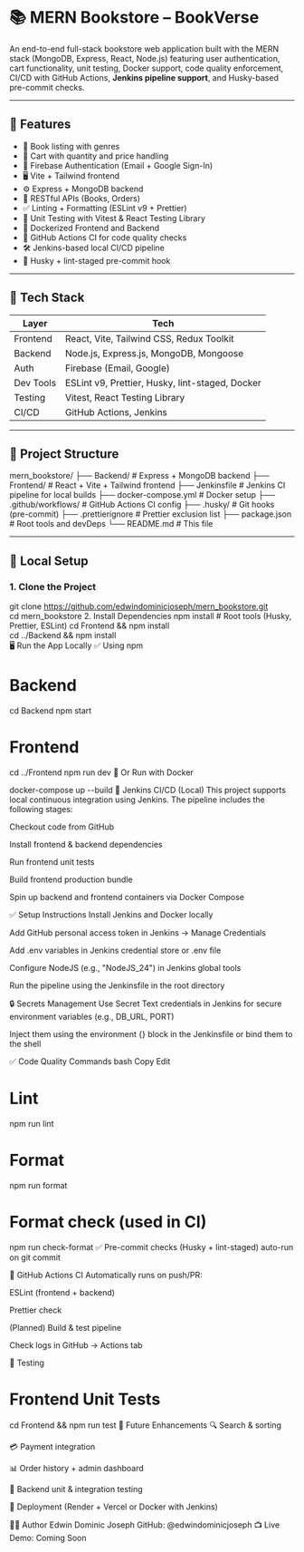 # 📚 MERN Bookstore – BookVerse

An end-to-end full-stack bookstore web application built with the MERN stack (MongoDB, Express, React, Node.js) featuring user authentication, cart functionality, unit testing, Docker support, code quality enforcement, CI/CD with GitHub Actions, **Jenkins pipeline support**, and Husky-based pre-commit checks.

---

## 🚀 Features

- 📘 Book listing with genres  
- 🛒 Cart with quantity and price handling  
- 🔐 Firebase Authentication (Email + Google Sign-In)  
- 🖥️ Vite + Tailwind frontend  
- ⚙️ Express + MongoDB backend  
- 🔄 RESTful APIs (Books, Orders)  
- ✅ Linting + Formatting (ESLint v9 + Prettier)  
- 🧪 Unit Testing with Vitest & React Testing Library  
- 🐳 Dockerized Frontend and Backend  
- 🔧 GitHub Actions CI for code quality checks  
- 🛠️ Jenkins-based local CI/CD pipeline  
- 🧪 Husky + lint-staged pre-commit hook  

---

## 🧱 Tech Stack

| Layer     | Tech                                               |
|-----------|----------------------------------------------------|
| Frontend  | React, Vite, Tailwind CSS, Redux Toolkit           |
| Backend   | Node.js, Express.js, MongoDB, Mongoose             |
| Auth      | Firebase (Email, Google)                           |
| Dev Tools | ESLint v9, Prettier, Husky, lint-staged, Docker    |
| Testing   | Vitest, React Testing Library                      |
| CI/CD     | GitHub Actions, Jenkins                            |

---

## 📁 Project Structure

mern_bookstore/
├── Backend/ # Express + MongoDB backend
├── Frontend/ # React + Vite + Tailwind frontend
├── Jenkinsfile # Jenkins CI pipeline for local builds
├── docker-compose.yml # Docker setup
├── .github/workflows/ # GitHub Actions CI config
├── .husky/ # Git hooks (pre-commit)
├── .prettierignore # Prettier exclusion list
├── package.json # Root tools and devDeps
└── README.md # This file


---

## 🧪 Local Setup

### 1. Clone the Project  

git clone https://github.com/edwindominicjoseph/mern_bookstore.git  
cd mern_bookstore
2. Install Dependencies
npm install                 # Root tools (Husky, Prettier, ESLint)
cd Frontend && npm install  
cd ../Backend && npm install  
🖥️ Run the App Locally
✅ Using npm

# Backend
cd Backend
npm start

# Frontend
cd ../Frontend
npm run dev
🐳 Or Run with Docker

docker-compose up --build
🔁 Jenkins CI/CD (Local)
This project supports local continuous integration using Jenkins. The pipeline includes the following stages:

Checkout code from GitHub

Install frontend & backend dependencies

Run frontend unit tests

Build frontend production bundle

Spin up backend and frontend containers via Docker Compose

✅ Setup Instructions
Install Jenkins and Docker locally

Add GitHub personal access token in Jenkins → Manage Credentials

Add .env variables in Jenkins credential store or .env file

Configure NodeJS (e.g., "NodeJS_24") in Jenkins global tools

Run the pipeline using the Jenkinsfile in the root directory

🔒 Secrets Management
Use Secret Text credentials in Jenkins for secure environment variables (e.g., DB_URL, PORT)

Inject them using the environment {} block in the Jenkinsfile or bind them to the shell

✅ Code Quality Commands
bash
Copy
Edit
# Lint
npm run lint

# Format
npm run format

# Format check (used in CI)
npm run check-format
✅ Pre-commit checks (Husky + lint-staged) auto-run on git commit

🔄 GitHub Actions CI
Automatically runs on push/PR:

ESLint (frontend + backend)

Prettier check

(Planned) Build & test pipeline

Check logs in GitHub → Actions tab

🧪 Testing


# Frontend Unit Tests
cd Frontend && npm run test
🔧 Future Enhancements
🔍 Search & sorting

💳 Payment integration

📊 Order history + admin dashboard

🧪 Backend unit & integration testing

🚀 Deployment (Render + Vercel or Docker with Jenkins)

👨‍💻 Author
Edwin Dominic Joseph
GitHub: @edwindominicjoseph
📺 Live Demo: Coming Soon
